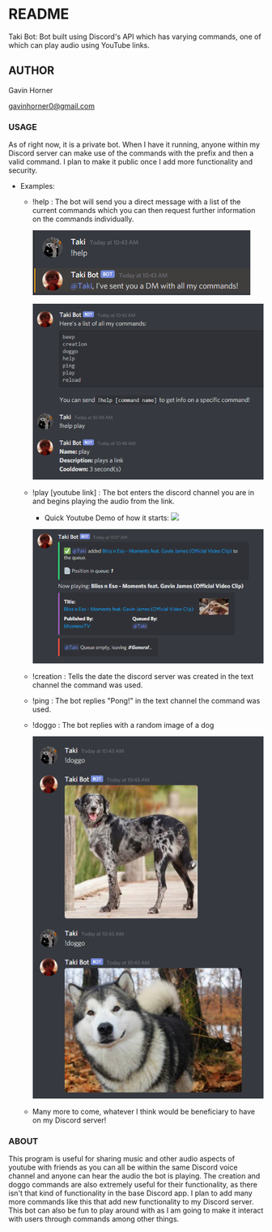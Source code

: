 # README
Taki Bot: Bot built using Discord's API which has varying commands, one of which can play audio using YouTube links.

## AUTHOR
Gavin Horner

gavinhorner0@gmail.com

### USAGE
As of right now, it is a private bot. When I have it running, anyone within my Discord server can make use of the commands with the prefix and then a valid command. I plan to make it public once I add more functionality and security.

- Examples:
    - !help : The bot will send you a direct message with a list of the current commands which you can then request further information on the commands individually.
    
        ![](/examples/!help_example_1.PNG)
        
        ![](/examples/!help_example_2.PNG)
    - !play [youtube link] : The bot enters the discord channel you are in and begins playing the audio from the link.
    
        - Quick Youtube Demo of how it starts:
            [![](https://img.youtube.com/vi/De3G-jSXQt4/0.jpg)](https://www.youtube.com/watch?v=De3G-jSXQt4)
            
        ![](/examples/!play_ending_example.PNG)
        
    - !creation : Tells the date the discord server was created in the text channel the command was used.
    - !ping : The bot replies "Pong!" in the text channel the command was used.
    - !doggo : The bot replies with a random image of a dog
    
        ![](/examples/!doggo_example.PNG)
    - Many more to come, whatever I think would be beneficiary to have on my Discord server!

### ABOUT
This program is useful for sharing music and other audio aspects of youtube with friends as you can all be within the same Discord voice channel and anyone can hear the audio the bot is playing. The creation and doggo commands are also extremely useful for their functionality, as there isn't that kind of functionality in the base Discord app. I plan to add many more commands like this that add new functionality to my Discord server. This bot can also be fun to play around with as I am going to make it interact with users through commands among other things.
